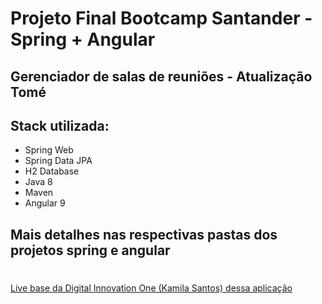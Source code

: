 # Projeto Final Bootcamp Santander - Spring + Angular

## Gerenciador de salas de reuniões - Atualização Tomé

## Stack utilizada:

 * Spring Web
 * Spring Data JPA
 * H2 Database
 * Java 8
 * Maven 
 * Angular 9


## Mais detalhes nas respectivas pastas dos projetos spring e angular

#
[Live base da Digital Innovation One (Kamila Santos) dessa aplicação](https://www.youtube.com/watch?v=_2gRnfJeyMM)


